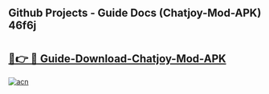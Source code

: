 ## Github Projects - Guide Docs (Chatjoy-Mod-APK) 46f6j

# <h2><a href="https://apkcomod.com?title=Chatjoy-Mod-APK">🔗👉 🔴 Guide-Download-Chatjoy-Mod-APK </a></h2>

[![acn](https://github.com/user-attachments/assets/0f9c940e-d8b0-45ae-aac7-cd30a18b3e1c)](https://apkcomod.com?title=Chatjoy-Mod-APK)
